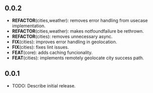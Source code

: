 ## 0.0.2

 - **REFACTOR**(cities,weather): removes error handling from usecase implementation.
 - **REFACTOR**(cities,weather): makes notfoundfailure be rethrown.
 - **REFACTOR**(cities): removes unnecessary async.
 - **FIX**(cities): improves error handling in geolocation.
 - **FIX**(cities): fixes lint issues.
 - **FEAT**(core): adds caching funcionality.
 - **FEAT**(cities): implements remotely geolocate city success path.

## 0.0.1

* TODO: Describe initial release.
